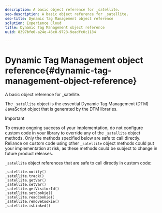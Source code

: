 ```yaml
---
description: A basic object reference for _satellite.
seo-description: A basic object reference for _satellite.
seo-title: Dynamic Tag Management object reference
solution: Experience Cloud
title: Dynamic Tag Management object reference
uuid: 8397bfe0-a24e-46c0-9723-9eadfc0c1184

---
```


# Dynamic Tag Management object reference{#dynamic-tag-management-object-reference}

A basic object reference for _satellite.

 The `_satellite` object is the essential Dynamic Tag Management (DTM) JavaScript object that is generated by the DTM libraries.

>[!IMPORTANT]
>
>To ensure ongoing success of your implementation, do not configure custom code in your library to override any of the `_satellite` object methods. Only the methods specified below are safe to call directly. Reliance on custom code using other `_satellite` object methods could put your implementation at risk, as these methods could be subject to change in future product releases.

`_satellite` object references that are safe to call directly in custom code:

```
_satellite.notify()
_satellite.track()
_satellite.getVar()
_satellite.setVar()
_satellite.getVisitorId()
_satellite.setCookie()
_satellite.readCookie()
_satellite.removeCookie()
_satellite.isLinked()

```

